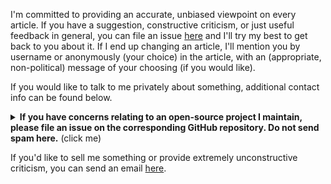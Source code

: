I'm committed to providing an accurate, unbiased viewpoint on every article.
If you have a suggestion, constructive criticism, or just useful feedback in general, you can file an issue [here](https://github.com/dunnousername/dunnousername.github.io/issues) and I'll try my best to get back to you about it.
If I end up changing an article, I'll mention you by username or anonymously (your choice) in the article, with an (appropriate, non-political) message of your choosing (if you would like).

If you would like to talk to me privately about something, additional contact info can be found below.
<details>
    <summary><b>If you have concerns relating to an open-source project I maintain, please file an issue on the corresponding GitHub repository. Do not send spam here.</b> (click me)</summary>

    Discord: dunnousername#8672
    Email: henrymatthewl (at) outlook.com
</details>

If you'd like to sell me something or provide extremely unconstructive criticism, you can send an email [here](mailto:postmaster@dev.null).